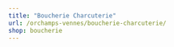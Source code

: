```yaml
---
title: "Boucherie Charcuterie"
url: /orchamps-vennes/boucherie-charcuterie/
shop: boucherie
---
```

